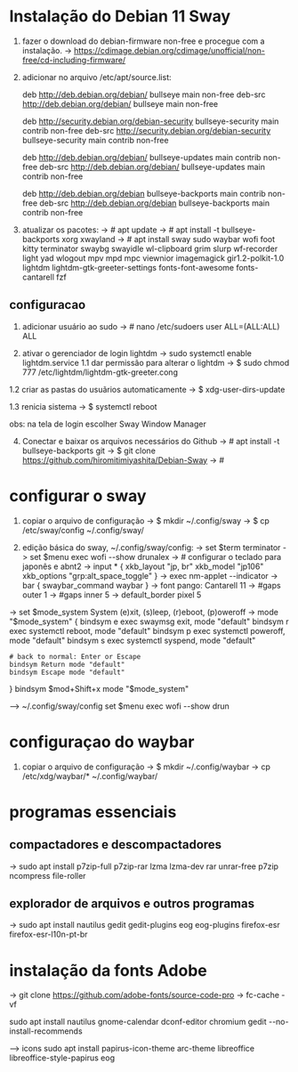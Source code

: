# Instalação do Debian 11 Sway
1. fazer o download do debian-firmware non-free e procegue com a instalação.
-> https://cdimage.debian.org/cdimage/unofficial/non-free/cd-including-firmware/

2. adicionar no arquivo /etc/apt/source.list:

	deb http://deb.debian.org/debian/ bullseye main non-free
	deb-src http://deb.debian.org/debian/ bullseye main non-free

	deb http://security.debian.org/debian-security bullseye-security main contrib non-free
	deb-src http://security.debian.org/debian-security bullseye-security main contrib non-free

	deb http://deb.debian.org/debian/ bullseye-updates main contrib non-free
	deb-src http://deb.debian.org/debian/ bullseye-updates main contrib non-free

	deb http://deb.debian.org/debian bullseye-backports main contrib non-free
	deb-src http://deb.debian.org/debian bullseye-backports main contrib non-free

3. atualizar os pacotes:
-> # apt update
-> # apt install -t bullseye-backports xorg xwayland
-> # apt install sway sudo waybar wofi foot kitty terminator swaybg swayidle wl-clipboard grim slurp wf-recorder light yad wlogout mpv mpd mpc viewnior imagemagick gir1.2-polkit-1.0 lightdm lightdm-gtk-greeter-settings fonts-font-awesome fonts-cantarell fzf



## configuracao
1. adicionar usuário ao sudo
-> # nano /etc/sudoers
  	user ALL=(ALL:ALL) ALL

1. ativar o gerenciador de login lightdm
-> sudo systemctl enable lightdm.service
1.1 dar permissão para alterar o lightdm
-> $ sudo chmod 777 /etc/lightdm/lightdm-gtk-greeter.cong

1.2 criar as pastas do usuãrios automaticamente
-> $ xdg-user-dirs-update

1.3 renicia sistema
-> $ systemctl reboot

obs: na tela de login escolher Sway Window Manager

4. Conectar e baixar os arquivos necessários do Github
-> # apt install -t bullseye-backports git
-> $ git clone https://github.com/hiromitimiyashita/Debian-Sway
-> # 

# configurar o sway 
1. copiar o arquivo de configuração
-> $ mkdir ~/.config/sway
-> $ cp /etc/sway/config ~/.config/sway/

2. edição básica do sway, ~/.config/sway/config:
-> set $term terminator
-> set $menu exec wofi --show drunalex
-> # configurar o teclado para japonês e abnt2
-> input * {
	xkb_layout "jp, br"
	xkb_model "jp106"
	xkb_options "grp:alt_space_toggle"
}
-> exec nm-applet --indicator
-> bar {
	swaybar_command waybar
}
-> font pango: Cantarell 11
-> #gaps outer 1
-> #gaps inner 5
-> default_border pixel 5

-> set $mode_system System (e)xit, (s)leep, (r)eboot, (p)oweroff
-> mode "$mode_system" {
	bindsym e exec swaymsg exit, mode "default"
	bindsym r exec systemctl reboot, mode "default"
	bindsym p exec systemctl poweroff, mode "default"
	bindsym s exec systemctl syspend, mode "default"
	
	# back to normal: Enter or Escape
	bindsym Return mode "default"
	bindsym Escape mode "default"
}
bindsym $mod+Shift+x mode "$mode_system"


--> ~/.config/sway/config
set $menu exec wofi --show drun




# configuraçao do waybar
1. copiar o arquivo de configuração
-> $ mkdir ~/.config/waybar
-> cp /etc/xdg/waybar/* ~/.config/waybar/







# programas essenciais
## compactadores e descompactadores
-> sudo apt install p7zip-full p7zip-rar lzma lzma-dev rar unrar-free p7zip ncompress file-roller

## explorador de arquivos e outros programas
-> sudo apt install nautilus gedit gedit-plugins eog eog-plugins firefox-esr firefox-esr-l10n-pt-br

 
 
 
 # instalação da fonts Adobe
 -> git clone https://github.com/adobe-fonts/source-code-pro
 -> fc-cache -vf


sudo apt install nautilus gnome-calendar dconf-editor chromium gedit --no-install-recommends



--> icons
sudo apt install papirus-icon-theme arc-theme libreoffice libreoffice-style-papirus eog
